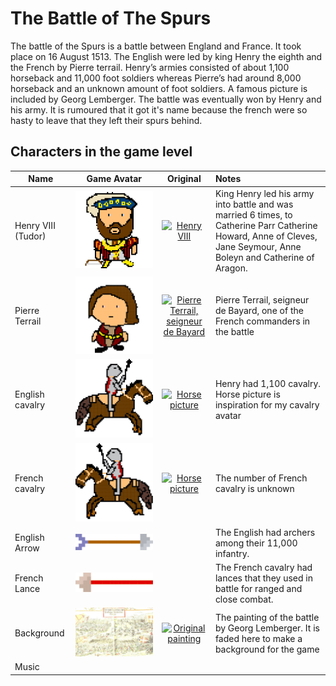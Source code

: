 
# The Battle of The Spurs

The battle of the Spurs is a battle between England and France. It took place on 16 August 1513. The English were led by king Henry the eighth and the French by Pierre terrail. Henry’s armies consisted of about 1,100 horseback and 11,000 foot soldiers whereas Pierre’s had around 8,000 horseback and an unknown amount of foot soldiers. A famous picture is included by Georg Lemberger. The battle was eventually won by Henry and his army. It is rumoured that it got it's name because the french were so hasty to leave that they left their spurs behind.
## Characters in the game level

| Name          | Game Avatar           | Original  | Notes |
| ------- |:---------:|:---------:|:------------- |
| Henry VIII (Tudor) | [![Beau's Henry VIII Avatar](https://raw.githubusercontent.com/UCL-EO/tudors/master/henry.gif "Beau's Henry VIII Avatar")](https://raw.githubusercontent.com/UCL-EO/tudors/master/henry.gif)| [![Henry VIII](http://www.luminarium.org/renlit/henry81540c.jpg "Henry VIII")](http://www.luminarium.org/renlit/tudor.htm) |King  Henry led his army into battle and was married 6 times, to Catherine Parr Catherine Howard, Anne of Cleves, Jane Seymour, Anne Boleyn and Catherine of Aragon. |
| Pierre Terrail | [![Beau's Pierre Terrail Avatar](https://raw.githubusercontent.com/UCL-EO/tudors/master/pierre.gif "Beau's Pierre Terrail  Avatar")](https://raw.githubusercontent.com/UCL-EO/tudors/master/pierre.gif) |[![Pierre Terrail, seigneur de Bayard](https://upload.wikimedia.org/wikipedia/commons/5/59/Pierre_Terrail_de_Bayard.jpg "Pierre Terrail, seigneur de Bayard")](https://en.wikipedia.org/wiki/Pierre_Terrail,_seigneur_de_Bayard)| Pierre Terrail, seigneur de Bayard, one of the French commanders in the battle |
| English cavalry | [![English cavalry avatar](https://raw.githubusercontent.com/UCL-EO/tudors/master/rhorse_1.gif "English cavalry avatar")](https://raw.githubusercontent.com/UCL-EO/tudors/master/rhorse_1.gif) | [![Horse picture](https://thumbs.dreamstime.com/z/bay-stallion-free-run-fast-desert-dust-horse-galloping-sand-184357183.jpg)](https://www.dreamstime.com/bay-stallion-free-run-fast-desert-dust-horse-galloping-sand-image184357183 "Horse picture avatar is based on") |Henry had 1,100 cavalry. Horse picture is inspiration for my cavalry avatar|
| French cavalry | [![Spanish cavalry avatar](https://raw.githubusercontent.com/UCL-EO/tudors/master/horse_1.gif "English cavalry avatar")](https://raw.githubusercontent.com/UCL-EO/tudors/master/rhorse_1.gif) | [![Horse picture](https://thumbs.dreamstime.com/z/bay-stallion-free-run-fast-desert-dust-horse-galloping-sand-184357183.jpg)](https://www.dreamstime.com/bay-stallion-free-run-fast-desert-dust-horse-galloping-sand-image184357183 "Horse picture avatar is based on") |The number of French cavalry is unknown|
| English Arrow | [![English arrow avatar](https://raw.githubusercontent.com/UCL-EO/tudors/master/arrow.gif)](https://raw.githubusercontent.com/UCL-EO/tudors/master/arrow.gif) || The English had archers among their 11,000 infantry. |
| French Lance | [![French lance avatar](https://raw.githubusercontent.com/UCL-EO/tudors/master/back_arrow.gif)](https://raw.githubusercontent.com/UCL-EO/tudors/master/back_arrow.gif) || The French cavalry had lances that they used in battle for ranged and close combat.|
| Background | [![Georg Lemberger painting used as background](https://raw.githubusercontent.com/UCL-EO/tudors/master/background.gif)](https://raw.githubusercontent.com/UCL-EO/tudors/master/background.gif) | [![Original painting](https://upload.wikimedia.org/wikipedia/commons/f/f5/Georg_Lemberger%2C_Battle_of_Guinegate_%281513%29%2C_Triumphzug_Kaiser_Maximilians.jpg)](https://en.wikipedia.org/wiki/Battle_of_the_Spurs) |The painting of the battle by Georg Lemberger. It is faded here to make a background for the game|
|Music|||| | The song in the battle of the spurs level is called greensleeves. It is rumoured to have been written by Henry VIII for his future love, Anne Boleyn, who eventually gained the nickname "greensleeves".|

